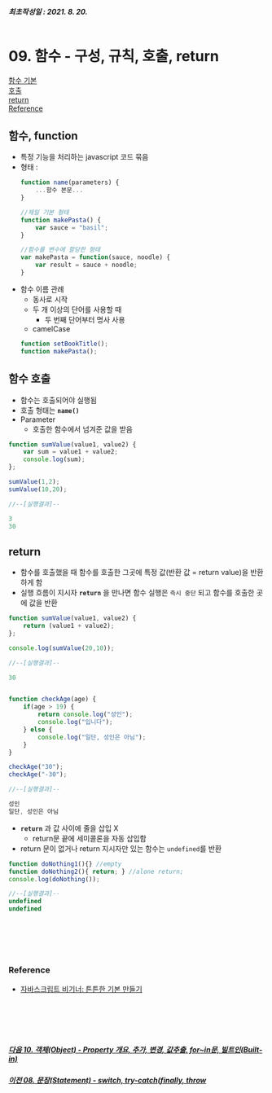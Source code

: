 ##### 최초작성일 : 2021. 8. 20.<br><br>
# 09. 함수 - 구성, 규칙, 호출, return
[함수 기본](#함수-function)  
[호출](#함수-호출)  
[return](#return)  
[Reference](#reference)

## **함수, function**
- 특정 기능을 처리하는 javascript 코드 묶음
- 형태 :
    ```js
    function name(parameters) {
        ...함수 본문...
    }

    //제일 기본 형태
    function makePasta() {
        var sauce = "basil";
    }

    //함수를 변수에 할당한 형태
    var makePasta = function(sauce, noodle) {
        var result = sauce + noodle;
    }
    ```
- 함수 이름 관례
  - 동사로 시작
  - 두 개 이상의 단어를 사용할 때
    - 두 번째 단어부터 명사 사용
  - camelCase
  ```js
  function setBookTitle();
  function makePasta();
  ```

## **함수 호출**
- 함수는 호출되어야 실행됨
- 호출 형태는 **`name()`**
- Parameter
  - 호출한 함수에서 넘겨준 값을 받음

```js
function sumValue(value1, value2) {
    var sum = value1 + value2;
    console.log(sum);
};

sumValue(1,2);
sumValue(10,20);

//--[실행결과]--

3
30
```

## **return**
- 함수를 호출했을 때 함수를 호출한 그곳에 특정 값(반환 값 = return value)을 반환하게 함
- 실행 흐름이 지시자 **`return`** 을 만나면 함수 실행은 `즉시 중단` 되고 함수를 호출한 곳에 값을 반환

```js
function sumValue(value1, value2) {
    return (value1 + value2);
};

console.log(sumValue(20,10));

//--[실행결과]--

30
```
```js

function checkAge(age) {
    if(age > 19) {
        return console.log("성인");
        console.log("입니다");
    } else {
        console.log("일단, 성인은 아님");
    }
}

checkAge("30");
checkAge("-30");

//--[실행결과]--

성인
일단, 성인은 아님
```

- **`return`** 과 값 사이에 줄을 삽입 X
  - return문 끝에 세미콜론을 자동 삽입함
- return 문이 없거나 return 지시자만 있는 함수는 `undefined`를 반환
```js
function doNothing1(){} //empty
function doNothing2(){ return; } //alone return;
console.log(doNothing());

//--[실행결과]--
undefined
undefined
```


<br><br>
---
### **Reference**
- [자바스크립트 비기너: 튼튼한 기본 만들기](https://www.inflearn.com/course/%EC%9E%90%EB%B0%94%EC%8A%A4%ED%81%AC%EB%A6%BD%ED%8A%B8-%EB%B9%84%EA%B8%B0%EB%84%88)

<br><br>
---
##### [다음 10. 객체(Object) - Property 개요, 추가, 변경, 값추출, for~in문, 빌트인(Built-in)](https://github.com/mansaout/TIL/blob/main/Javascript/10_grammar_object.md)
##### [이전 08. 문장(Statement) - switch, try-catch(finally, throw](https://github.com/mansaout/TIL/blob/main/Javascript/08_grammar_statement.md)